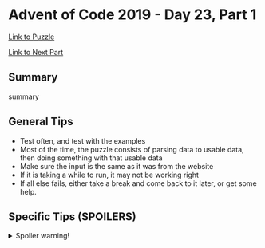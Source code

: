 # Advent of Code 2019 - Day 23, Part 1

[Link to Puzzle](https://adventofcode.com/2019/day/23)

[Link to Next Part](https://github.com/CodingAP/unofficial-aoc-syllabus/blob/main/years/2019/day23/part2.md)

## Summary
summary

## General Tips
- Test often, and test with the examples
- Most of the time, the puzzle consists of parsing data to usable data, then doing something with that usable data
- Make sure the input is the same as it was from the website
- If it is taking a while to run, it may not be working right
- If all else fails, either take a break and come back to it later, or get some help.

## Specific Tips (SPOILERS)
<details> <summary>Spoiler warning!</summary>

specific tips

</details>